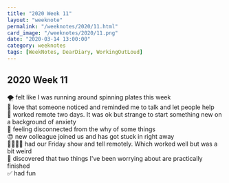 ```yaml
---
title: "2020 Week 11"
layout: "weeknote"
permalink: "/weeknotes/2020/11.html"
card_image: "/weeknotes/2020/11.png"
date: "2020-03-14 13:00:00"
category: weeknotes
tags: [WeekNotes, DearDiary, WorkingOutLoud]
---
```


## 2020 Week 11

🌪 felt like I was running around spinning plates this week <br/>
💖 love that someone noticed and reminded me to talk and let people help <br/>
🔭 worked remote two days. It was ok but strange to start something new on a background of anxiety <br/>
🧭 feeling disconnected from the why of some things <br/>
😍 new colleague joined us and has got stuck in right away <br/>
👩‍👩‍👧‍👦 had our Friday show and tell remotely. Which worked well but was a bit weird <br/>
🦄 discovered that two things I've been worrying about are practically finished <br/>
✅ had fun
